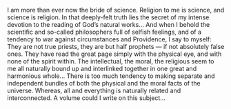 I am more than ever now the bride of science. Religion to me is science, and science is religion. In that deeply-felt truth lies the secret of my intense devotion to the reading of God’s natural works… And when I behold the scientific and so-called philosophers full of selfish feelings, and of a tendency to war against circumstances and Providence, I say to myself: They are not true priests, they are but half prophets — if not absolutely false ones. They have read the great page simply with the physical eye, and with none of the spirit within. The intellectual, the moral, the religious seem to me all naturally bound up and interlinked together in one great and harmonious whole… There is too much tendency to making separate and independent bundles of both the physical and the moral facts of the universe. Whereas, all and everything is naturally related and interconnected. A volume could I write on this subject…
